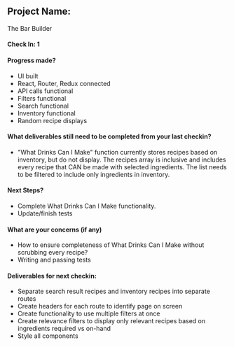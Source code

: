 ## Project Name:
The Bar Builder

#### Check In: 1

#### Progress made?
* UI built
* React, Router, Redux connected
* API calls functional
* Filters functional
* Search functional
* Inventory functional
* Random recipe displays

#### What deliverables still need to be completed from your last checkin?
* "What Drinks Can I Make" function currently stores recipes based on inventory, but do not display.  The recipes array is inclusive and includes every recipe that CAN be made with selected ingredients.  The list needs to be filtered to include only ingredients in inventory.

#### Next Steps?
* Complete What Drinks Can I Make functionality.
* Update/finish tests

#### What are your concerns (if any)
* How to ensure completeness of What Drinks Can I Make without scrubbing every recipe?
* Writing and passing tests

#### Deliverables for next checkin:
* Separate search result recipes and inventory recipes into separate routes
* Create headers for each route to identify page on screen
* Create functionality to use multiple filters at once
* Create relevance filters to display only relevant recipes based on ingredients required vs on-hand
* Style all components
